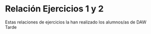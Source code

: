 # Relación Ejercicios 1 y 2

Estas relaciones de ejercicios la han realizado los alumnos/as de DAW Tarde

